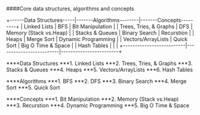 ####Core data structures, algorithms and concepts 

+------Data Structures-----|-------Algorithms--------|-------Concepts---------+
|     Linked Lists         |          BFS            |   Bit Manipulation     |
|  Trees, Tries, & Graphs  |          DFS            | Memory (Stack vs.Heap) |
|     Stacks & Queues      |     Binary Search       |        Recurstion      |
|         Heaps            |      Merge Sort         |   Dynamic Programming  |
|    Vectors/ArrayLists    |      Quick Sort         |   Big O Time & Space   |
|     Hash Tables          |                         |                        |
+--------------------------|-------------------------|------------------------+

****Data Structures
***1. Linked Lists
***2. Trees, Tries, & Graphs
***3. Stacks & Queues
***4. Heaps
***5. Vectors/ArrayLists
***6. Hash Tables 

****Algorithms
***1. BFS
***2. DFS 
***3. Binary Search
***4. Merge Sort
***5. Quick Sort

****Concepts
***1. Bit Manipulation 
***2. Memory (Stack vs.Heap) 
***3. Recurstion
***4. Dynamic Programming
***5. Big O Time & Space
